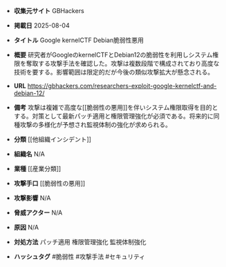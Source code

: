 - **収集元サイト**
GBHackers

- **掲載日**
2025-08-04

- **タイトル**
Google kernelCTF Debian脆弱性悪用

- **概要**
研究者がGoogleのkernelCTFとDebian12の脆弱性を利用しシステム権限を奪取する攻撃手法を確認した。攻撃は複数段階で構成されており高度な技術を要する。影響範囲は限定的だが今後の類似攻撃拡大が懸念される。

- **URL**
https://gbhackers.com/researchers-exploit-google-kernelctf-and-debian-12/

- **備考**
攻撃は複雑で高度な[[脆弱性の悪用]]を伴いシステム権限取得を目的とする。対策として最新パッチ適用と権限管理強化が必須である。将来的に同種攻撃の多様化が予想され監視体制の強化が求められる。

- **分類**
[[他組織インシデント]]

- **組織名**
N/A

- **業種**
[[産業分類]]

- **攻撃手口**
[[脆弱性の悪用]]

- **攻撃影響**
N/A

- **脅威アクター**
N/A

- **原因**
N/A

- **対処方法**
パッチ適用 権限管理強化 監視体制強化

- **ハッシュタグ**
#脆弱性 #攻撃手法 #セキュリティ
